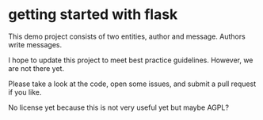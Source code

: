 getting started with flask
=====

This demo project consists of two entities, author and message.
Authors write messages. 

I hope to update this project to meet best practice guidelines.
However, we are not there yet. 

Please take a look at the code, 
    open some issues, 
    and submit a pull request if you like. 
     
No license yet because this is not very useful yet but maybe AGPL? 
